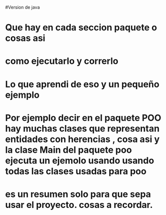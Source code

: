 
#Version de java
# Que hay en cada seccion paquete o cosas asi
# como ejecutarlo y correrlo
# Lo que aprendi de eso y un pequeño ejemplo
# Por ejemplo decir en el paquete POO hay muchas clases que representan entidades con herencias , cosa asi y la clase Main  del paquete poo ejecuta un ejemolo usando usando todas las clases usadas para poo
# es un resumen solo para que sepa usar el proyecto. cosas a recordar.


